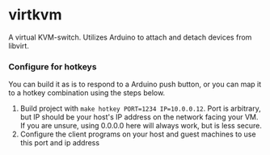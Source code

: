 # virtkvm
A virtual KVM-switch. Utilizes Arduino to attach and detach devices from libvirt.

### Configure for hotkeys

You can build it as is to respond to a Arduino push button, or you can map it to a hotkey combination using the steps below.

1) Build project with `make hotkey PORT=1234 IP=10.0.0.12`. Port is arbitrary, but IP should be your host's IP address
on the network facing your VM. If you are unsure, using 0.0.0.0 here will always work, but is less secure.
2) Configure the client programs on your host and guest machines to use this port and ip address